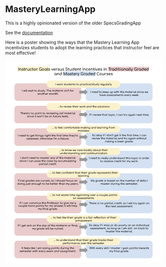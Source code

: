 # MasteryLearningApp
This is a highly opinionated version of the older SpecsGradingApp

See the [documentation](./doc/README.md)

Here is a poster showing the ways that the Mastery Learning App incentivizes students to adopt the learning practices that instructor feel are most effective!

![MLAincentives](./doc/MasteryGoalsVersusIncentives.png)
